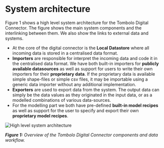 # System architecture

Figure 1 shows a high level system architecture for the Tombolo Digital Connector. The figure shows the main system components and the interlinking between them. We also show the links to external data and systems.

- At the core of the digital connector is the **Local Datastore** where all incoming data is stored in a centralised data format. 
- **Importers** are responsible for interpret the incoming data and code it in the centralised data format. We have both built-in importers for **publicly available datasources** as well as support for users to write their own importers for their **proprietary data**. If the proprietary data is available simple shape-files or simple csv files, it may be importable using a generic data importer without any additional implementation.
- **Exporters** are used to export data from the system. The output data can simply be the data values as they originated in the input data, or as a modelled combinations of various data-sources.
- For the modelling part we both have pre-defined **built-in model recipes** as well as support for the user to specify and export their own **proprietary model recipes**.

![High level system architecture](https://user-images.githubusercontent.com/14051876/33561208-f87e3b5e-d909-11e7-8309-a6a7edd0e941.png)

***Figure 1:*** *Overview of the Tombolo Digital Connector components and data workflow.*
